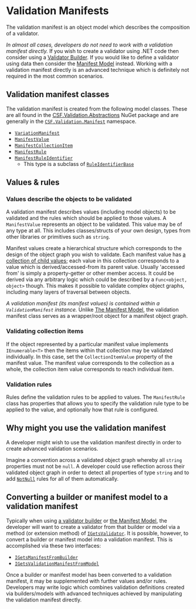 # Validation Manifests

The validation manifest is an object model which describes the composition of a validator.

_In almost all cases, developers do not need to work with a validation manifest directly._
If you wish to create a validator using .NET code then consider using a [Validator Builder].
If you would like to define a validator using data then consider the [Manifest Model] instead.
Working with a validation manifest directly is an advanced technique which is definitely not required in the most common scenarios.

[Validator Builder]: ../WritingValidatorBuilders/index.md
[Manifest Model]: ../UsingTheManifestModel/index.md

## Validation manifest classes

The validation manifest is created from the following model classes. These are all found in the [CSF.Validation.Abstractions] NuGet package and are generally in the [`CSF.Validation.Manifest`] namespace.

* [`VariationManifest`]
* [`ManifestValue`]
* [`ManifestCollectionItem`]
* [`ManifestRule`]
* [`ManifestRuleIdentifier`]
  * This type is a subclass of [`RuleIdentifierBase`]

[`CSF.Validation.Manifest`]:xref:CSF.Validation.Manifest
[CSF.Validation.Abstractions]:https://www.nuget.org/packages/CSF.Validation.Abstractions/
[`VariationManifest`]:xref:CSF.Validation.Manifest.ValidationManifest
[`ManifestValue`]:xref:CSF.Validation.Manifest.ManifestValue
[`ManifestCollectionItem`]:xref:CSF.Validation.Manifest.ManifestCollectionItem
[`ManifestRule`]:xref:CSF.Validation.Manifest.ManifestRule
[`ManifestRuleIdentifier`]:xref:CSF.Validation.Manifest.ManifestRuleIdentifier
[`RuleIdentifierBase`]:xref:CSF.Validation.Rules.RuleIdentifierBase

## Values & rules

### Values describe the objects to be validated

A validation manifest describes values (including model objects) to be validated and the rules which should be applied to those values. A `ManifestValue` represents an object to be validated.
This value may be of any type at all.
This includes classes/structs of your own design, types from other libraries or primitives such as `string`.

Manifest values create a hierarchical structure which corresponds to the design of the object graph you wish to validate.
Each manifest value has [a collection of child values]; each value in this collection corresponds to a value which is derived/accessed-from its parent value.
Usually 'accessed from' is simply a property-getter or other member access.
It could be derived via any arbitrary logic which could be described by a `Func<object, object>` though.
This makes it possible to validate complex object graphs, including many layers of traversal between objects.

_A validation manifest (its manifest values) is contained within a `ValidationManifest` instance._
Unlike [The Manifest Model], the validation manifest class serves as a wrapper/root object for a manifest object graph.

### Validating collection items

If the object represented by a particular manifest value implements `IEnumerable<T>` then the items within that collection may be validated individually.
In this case, set the `CollectionItemValue` property of the manifest value.
The manifest value corresponds to the collection as a whole, the collection item value corresponds to reach individual item.

### Validation rules

Rules define the validation rules to be applied to values.
The `ManifestRule` class has properties that allows you to specify the validation rule type to be applied to the value, and optionally how that rule is configured.

[a collection of child values]::xref:CSF.Validation.Manifest.ManifestValue.Children
[The Manifest Model]:../UsingTheManifestModel/index.md

## Why might you use the validation manifest

A developer might wish to use the validation manifest directly in order to create advanced validation scenarios.

Imagine a convention across a validated object graph whereby all `string` properties must not be `null`.
A developer could use reflection across their validated object graph in order to detect all properties of type `string` and to add [`NotNull`] rules for all of them automatically.

[`NotNull`]:xref:CSF.Validation.Rules.NotNull

## Converting a builder or manifest model to a validation manifest

Typically when using [a validator builder] or [the Manifest Model], the developer will want to create a validator from that builder or model via a method (or extension method) of [`IGetsValidator`].
It is possible, however, to convert a builder or manifest model into a validation manifest.
This is accomplished via these two interfaces:

* [`IGetsManifestFromBuilder`]
* [`IGetsValidationManifestFromModel`]

Once a builder or manifest model has been converted to a validation manifest, it may be supplemented with further
values and/or rules.
Developers may write logic which combines validation definitions created via builders/models with advanced techniques achieved by manipulating the validation manifest directly.

[a validator builder]: ../WritingValidatorBuilders/index.md
[`IGetsValidator`]:xref:CSF.Validation.IGetsValidator
[`IGetsManifestFromBuilder`]:xref:CSF.Validation.Manifest.IGetsManifestFromBuilder
[`IGetsValidationManifestFromModel`]:xref:CSF.Validation.ManifestModel.IGetsValidationManifestFromModel